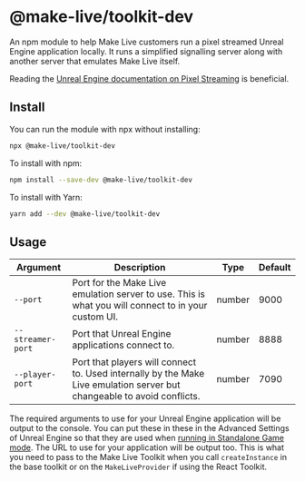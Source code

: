 # @make-live/toolkit-dev

An npm module to help Make Live customers run a pixel streamed Unreal Engine application locally. It runs a simplified signalling server along with another server that emulates Make Live itself.

Reading the [Unreal Engine documentation on Pixel Streaming](https://docs.unrealengine.com/5.0/en-US/pixel-streaming-in-unreal-engine/) is beneficial.

## Install

You can run the module with npx without installing:

```sh
npx @make-live/toolkit-dev
```

To install with npm:

```sh
npm install --save-dev @make-live/toolkit-dev
```

To install with Yarn:

```sh
yarn add --dev @make-live/toolkit-dev
```

## Usage

| Argument          | Description                                                                                                             | Type   | Default |
| ----------------- | ----------------------------------------------------------------------------------------------------------------------- | ------ | ------- |
| `--port`          | Port for the Make Live emulation server to use. This is what you will connect to in your custom UI.                     | number | 9000    |
| `--streamer-port` | Port that Unreal Engine applications connect to.                                                                        | number | 8888    |
| `--player-port`   | Port that players will connect to. Used internally by the Make Live emulation server but changeable to avoid conflicts. | number | 7090    |

The required arguments to use for your Unreal Engine application will be output to the console. You can put these in these in the Advanced Settings of Unreal Engine so that they are used when [running in Standalone Game mode](https://docs.unrealengine.com/5.0/en-US/play-in-editor-settings-in-unreal-engine/#playinstandalonegame). The URL to use for your application will be output too. This is what you need to pass to the Make Live Toolkit when you call `createInstance` in the base toolkit or on the `MakeLiveProvider` if using the React Toolkit.
